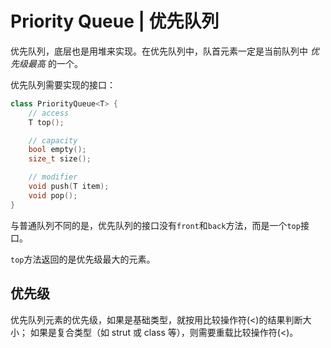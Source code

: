 # Priority Queue | 优先队列

优先队列，底层也是用堆来实现。在优先队列中，队首元素一定是当前队列中 *优先级最高* 的一个。

优先队列需要实现的接口：
```cpp
class PriorityQueue<T> {
	// access
	T top();

	// capacity
	bool empty();
	size_t size();

	// modifier
	void push(T item);
	void pop();
}
```

与普通队列不同的是，优先队列的接口没有`front`和`back`方法，而是一个`top`接口。

`top`方法返回的是优先级最大的元素。

## 优先级

优先队列元素的优先级，如果是基础类型，就按用比较操作符(<)的结果判断大小；
如果是复合类型（如 strut 或 class 等），则需要重载比较操作符(<)。